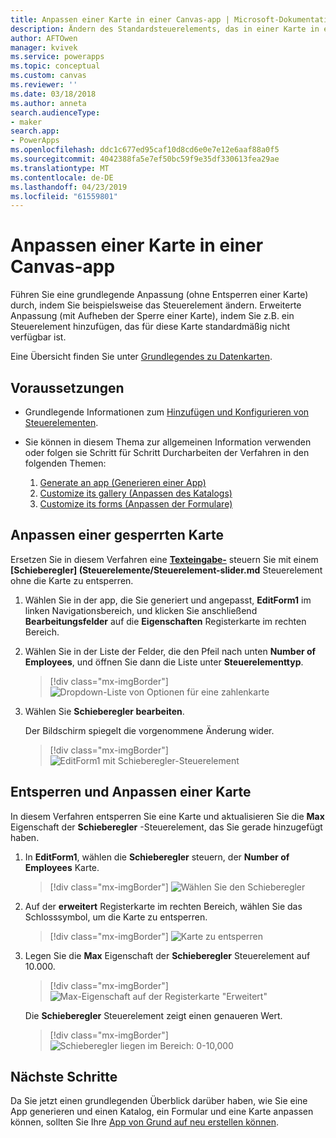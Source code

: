 ```yaml
---
title: Anpassen einer Karte in einer Canvas-app | Microsoft-Dokumentation
description: Ändern des Standardsteuerelements, das in einer Karte in einem Details-angezeigt wird oder Edit-Formular in einer Canvas-app
author: AFTOwen
manager: kvivek
ms.service: powerapps
ms.topic: conceptual
ms.custom: canvas
ms.reviewer: ''
ms.date: 03/18/2018
ms.author: anneta
search.audienceType:
- maker
search.app:
- PowerApps
ms.openlocfilehash: ddc1c677ed95caf10d8cd6e0e7e12e6aaf88a0f5
ms.sourcegitcommit: 4042388fa5e7ef50bc59f9e35df330613fea29ae
ms.translationtype: MT
ms.contentlocale: de-DE
ms.lasthandoff: 04/23/2019
ms.locfileid: "61559801"
---
```

# <a name="customize-a-card-in-a-canvas-app"></a>Anpassen einer Karte in einer Canvas-app

Führen Sie eine grundlegende Anpassung (ohne Entsperren einer Karte) durch, indem Sie beispielsweise das Steuerelement ändern. Erweiterte Anpassung (mit Aufheben der Sperre einer Karte), indem Sie z.B. ein Steuerelement hinzufügen, das für diese Karte standardmäßig nicht verfügbar ist.

Eine Übersicht finden Sie unter [Grundlegendes zu Datenkarten](working-with-cards.md).

## <a name="prerequisites"></a>Voraussetzungen

- Grundlegende Informationen zum [Hinzufügen und Konfigurieren von Steuerelementen](add-configure-controls.md).
- Sie können in diesem Thema zur allgemeinen Information verwenden oder folgen sie Schritt für Schritt Durcharbeiten der Verfahren in den folgenden Themen:

    1. [Generate an app (Generieren einer App)](data-platform-create-app.md)
    1. [Customize its gallery (Anpassen des Katalogs)](customize-layout-sharepoint.md)
    1. [Customize its forms (Anpassen der Formulare)](customize-forms-sharepoint.md)

## <a name="customize-a-locked-card"></a>Anpassen einer gesperrten Karte

Ersetzen Sie in diesem Verfahren eine **[Texteingabe-](controls/control-text-input.md)** steuern Sie mit einem **[Schieberegler] (Steuerelemente/Steuerelement-slider.md** Steuerelement ohne die Karte zu entsperren.

1. Wählen Sie in der app, die Sie generiert und angepasst, **EditForm1** im linken Navigationsbereich, und klicken Sie anschließend **Bearbeitungsfelder** auf die **Eigenschaften** Registerkarte im rechten Bereich.

1. Wählen Sie in der Liste der Felder, die den Pfeil nach unten **Number of Employees**, und öffnen Sie dann die Liste unter **Steuerelementtyp**.

    > [!div class="mx-imgBorder"]
    > ![Dropdown-Liste von Optionen für eine zahlenkarte](./media/customize-card/card-selector.png)

1. Wählen Sie **Schieberegler bearbeiten**.

    Der Bildschirm spiegelt die vorgenommene Änderung wider.

    > [!div class="mx-imgBorder"]
    > ![EditForm1 mit Schieberegler-Steuerelement](./media/customize-card/add-slider.png)

## <a name="unlock-and-customize-a-card"></a>Entsperren und Anpassen einer Karte

In diesem Verfahren entsperren Sie eine Karte und aktualisieren Sie die **Max** Eigenschaft der **Schieberegler** -Steuerelement, das Sie gerade hinzugefügt haben.

1. In **EditForm1**, wählen die **Schieberegler** steuern, der **Number of Employees** Karte.

    > [!div class="mx-imgBorder"]
    > ![Wählen Sie den Schieberegler](./media/customize-card/select-slider.png)

1. Auf der **erweitert** Registerkarte im rechten Bereich, wählen Sie das Schlosssymbol, um die Karte zu entsperren.

    > [!div class="mx-imgBorder"]
    > ![Karte zu entsperren](./media/customize-card/lock-icon.png)

1. Legen Sie die **Max** Eigenschaft der **Schieberegler** Steuerelement auf 10.000.

    > [!div class="mx-imgBorder"]
    > ![Max-Eigenschaft auf der Registerkarte "Erweitert"](./media/customize-card/max-property.png)

    Die **Schieberegler** Steuerelement zeigt einen genaueren Wert.

    > [!div class="mx-imgBorder"]
    > ![Schieberegler liegen im Bereich: 0-10,000](./media/customize-card/final-slider.png)

## <a name="next-steps"></a>Nächste Schritte

Da Sie jetzt einen grundlegenden Überblick darüber haben, wie Sie eine App generieren und einen Katalog, ein Formular und eine Karte anpassen können, sollten Sie Ihre [App von Grund auf neu erstellen können](data-platform-create-app-scratch.md).